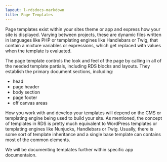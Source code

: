 ```yaml
---
layout: l-rdsdocs-markdown
title: Page Templates
---
```

Page templates exist within your sites theme or app and express how your site is displayed. Varying between projects, these are dynamic files written in languages like PHP or templating engines like Handlebars or Twig, that contain a mixture variables or expressions, which get replaced with values when the template is evaluated.

The page template controls the look and feel of the page by calling in all of the needed template partials, including RDS blocks and layouts. They establish the primary document sections, including:

- head
- page header
- body section
- page footer
- off canvas areas

How you work with and develop your templates will depend on the CMS or templating engine being used to build your site. As mentioned, the concept of templates in RDS is pretty much equivalent to WordPress templates or templating engines like Nunjucks, Handlebars or Twig. Usually, there is some sort of template inheritance and a single base template can contains most of the common elements.

We will be documenting templates further within specific app documentaion.
